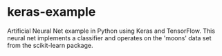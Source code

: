 # keras-example
Artificial Neural Net example in Python using Keras and TensorFlow. This neural net implements a classifier and operates on the 'moons' data set from the scikit-learn package.
